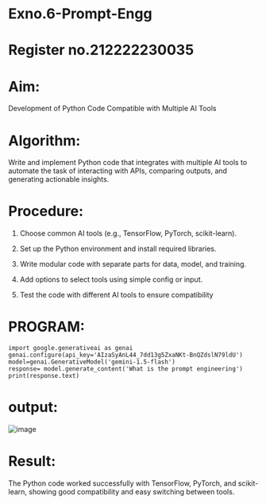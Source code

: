 # Exno.6-Prompt-Engg
# Register no.212222230035
# Aim: 
Development of Python Code Compatible with Multiple AI Tools

# Algorithm: 
Write and implement Python code that integrates with multiple AI tools to automate the task of interacting with APIs, comparing outputs, and generating actionable insights.

# Procedure:
1.	Choose common AI tools (e.g., TensorFlow, PyTorch, scikit-learn).

2.	Set up the Python environment and install required libraries.

3.	Write modular code with separate parts for data, model, and training.

4.	Add options to select tools using simple config or input.

5.	Test the code with different AI tools to ensure compatibility

# PROGRAM:
```
import google.generativeai as genai
genai.configure(api_key='AIzaSyAnL44_7dd13g5ZxaNKt-BnQZdslN79ldU')
model=genai.GenerativeModel('gemini-1.5-flash')
response= model.generate_content('What is the prompt engineering')
print(response.text)
```
# output:
![image](https://github.com/user-attachments/assets/7d05c60a-bcbf-4e8c-a55f-9e871ff905b2)

# Result:
The Python code worked successfully with TensorFlow, PyTorch, and scikit-learn, showing good compatibility and easy switching between tools.
